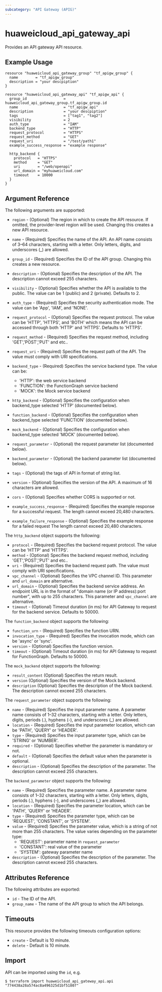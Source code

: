```yaml
---
subcategory: "API Gateway (APIG)"
---
```


# huaweicloud\_api\_gateway\_api

Provides an API gateway API resource.

## Example Usage

```hcl
resource "huaweicloud_api_gateway_group" "tf_apigw_group" {
  name        = "tf_apigw_group"
  description = "your descpiption"
}

resource "huaweicloud_api_gateway_api" "tf_apigw_api" {
  group_id                 = huaweicloud_api_gateway_group.tf_apigw_group.id
  name                     = "tf_apigw_api"
  description              = "your descpiption"
  tags                     = ["tag1", "tag2"]
  visibility               = 2
  auth_type                = "IAM"
  backend_type             = "HTTP"
  request_protocol         = "HTTPS"
  request_method           = "GET"
  request_uri              = "/test/path1"
  example_success_response = "example response"

  http_backend {
    protocol   = "HTTPS"
    method     = "GET"
    uri        = "/web/openapi"
    url_domain = "myhuaweicloud.com"
    timeout    = 10000
  }
}
```

## Argument Reference

The following arguments are supported:

* `region` - (Optional) The region in which to create the API resource. If omitted, the provider-level region will be used. Changing this creates a new API resource.

* `name` - (Required) Specifies the name of the API. An API name consists of 3–64 characters,
    starting with a letter. Only letters, digits, and underscores (_) are allowed.

* `group_id` - (Required) Specifies the ID of the API group.
    Changing this creates a new resource.

* `description` - (Optional) Specifies the description of the API.
    The description cannot exceed 255 characters.

* `visibility` - (Optional) Specifies whether the API is available to the public.
    The value can be 1 (public) and 2 (private). Defaults to 2.

* `auth_type` - (Required) Specifies the security authentication mode.
     The value can be 'App', 'IAM', and 'NONE'.

* `request_protocol` - (Optional) Specifies the request protocol. The value can be 'HTTP', 'HTTPS', and 'BOTH'
    which means the API can be accessed through both 'HTTP' and 'HTTPS'. Defaults to 'HTTPS'.

* `request_method` - (Required) Specifies the request method, including 'GET','POST','PUT' and etc..

* `request_uri` - (Required) Specifies the request path of the API. The value must comply with URI specifications.

* `backend_type` - (Required) Specifies the service backend type. The value can be:
    - 'HTTP': the web service backend
    - 'FUNCTION': the FunctionGraph service backend
    - 'MOCK': the Mock service backend
  
* `http_backend` - (Optional) Specifies the configuration when backend_type selected 'HTTP' (documented below).
* `function_backend` - (Optional) Specifies the configuration when backend_type selected 'FUNCTION' (documented below).
* `mock_backend` - (Optional) Specifies the configuration when backend_type selected 'MOCK' (documented below).

* `request_parameter` - (Optional) the request parameter list (documented below).
* `backend_parameter` - (Optional) the backend parameter list (documented below).

* `tags` - (Optional) the tags of API in format of string list.

* `version` - (Optional) Specifies the version of the API. A maximum of 16 characters are allowed.

* `cors` - (Optional) Specifies whether CORS is supported or not.

* `example_success_response` - (Required) Specifies the example response for a successful request.
    The length cannot exceed 20,480 characters.

* `example_failure_response` - (Optional) Specifies the example response for a failed request
    The length cannot exceed 20,480 characters.

The `http_backend` object supports the following:

* `protocol` - (Required) Specifies the backend request protocol. The value can be 'HTTP' and 'HTTPS'.
* `method` - (Optional) Specifies the backend request method, including 'GET','POST','PUT' and etc..
* `uri` - (Required) Specifies the backend request path. The value must comply with URI specifications.
* `vpc_channel` - (Optional) Specifies the VPC channel ID. This parameter and `url_domain` are alternative.
* `url_domain` - (Optional) Specifies the backend service address. An endpoint URL is in the format of
     "domain name (or IP address):port number", with up to 255 characters. This parameter and `vpc_channel` are alternative.
* `timeout` - (Optional) Timeout duration (in ms) for API Gateway to request for the backend service. Defaults to 50000. 

The `function_backend` object supports the following:

* `function_urn` - (Required) Specifies the function URN.
* `invocation_type` - (Required) Specifies the invocation mode, which can be 'async' or 'sync'.
* `version` - (Optional) Specifies the function version.
* `timeout` - (Optional) Timeout duration (in ms) for API Gateway to request for FunctionGraph. Defaults to 50000.

The `mock_backend` object supports the following:

* `result_content` (Optional) Specifies the return result.
* `version` (Optional) Specifies the version of the Mock backend.
* `description` (Optional) Specifies the description of the Mock backend. The description cannot exceed 255 characters.

The `request_parameter` object supports the following:

* `name` - (Required) Specifies the input parameter name. A parameter name consists of 1–32 characters, starting with a letter.
    Only letters, digits, periods (.), hyphens (-), and underscores (_) are allowed.
* `location` - (Required) Specifies the input parameter location, which can be 'PATH', 'QUERY' or 'HEADER'.
* `type` - (Required) Specifies the input parameter type, which can be 'STRING' or 'NUMBER'.
* `required` - (Optional) Specifies whether the parameter is mandatory or not.
* `default` - (Optional) Specifies the default value when the parameter is optional.
* `description` - (Optional) Specifies the description of the parameter. The description cannot exceed 255 characters.

The `backend_parameter` object supports the following:

* `name` - (Required) Specifies the parameter name. A parameter name consists of 1–32 characters, starting with a letter.
    Only letters, digits, periods (.), hyphens (-), and underscores (_) are allowed.
* `location` - (Required) Specifies the parameter location, which can be 'PATH', 'QUERY' or 'HEADER'.
* `type` - (Required) Specifies the parameter type, which can be 'REQUEST', 'CONSTANT', or 'SYSTEM'.
* `value` - (Required) Specifies the parameter value, which is a string of not more than 255 characters.
    The value varies depending on the parameter type:
    - 'REQUEST': parameter name in `request_parameter`
    - 'CONSTANT': real value of the parameter
    - 'SYSTEM': gateway parameter name
* `description` - (Optional) Specifies the description of the parameter. The description cannot exceed 255 characters.

## Attributes Reference

The following attributes are exported:

* `id` - The ID of the API.
* `group_name` - The name of the API group to which the API belongs.

## Timeouts
This resource provides the following timeouts configuration options:
- `create` - Default is 10 minute.
- `delete` - Default is 10 minute.

## Import

API can be imported using the `id`, e.g.

```
$ terraform import huaweicloud_api_gateway_api.api "774438a28a574ac8a496325d1bf51807"
```
